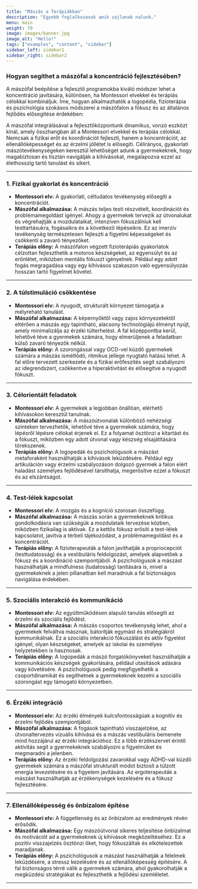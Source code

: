 ```yaml
---
title: "Mászás a Terápiákban"
description: "Egyebb foglalkozasok amik zajlanak nalunk."
menu: main
weight: 70
image: images/banner.jpg
image_alt: "Hello!"
tags: ["examples", "content", "sidebar"]
sidebar_left: sidebar1
sidebar_right: sidebar2
---
```


### Hogyan segíthet a mászófal a koncentráció fejlesztésében?  

A mászófal beépítése a fejlesztő programokba kiváló módszer lehet a koncentráció javítására, különösen, ha Montessori elvekkel és terápiás célokkal kombináljuk. Íme, hogyan alkalmazhatók a logopédia, fizioterápia és pszichológia szokásos módszerei a mászófalon a fókusz és az általános fejlődés elősegítése érdekében:  

A mászófal integrálásával a fejlesztőközpontunk dinamikus, vonzó eszközt kínál, amely összhangban áll a Montessori elvekkel és terápiás célokkal. Nemcsak a fizikai erőt és koordinációt fejleszti, hanem a koncentrációt, az ellenállóképességet és az érzelmi jóllétet is elősegíti. Célirányos, gyakorlati mászótevékenységeken keresztül lehetőséget adunk a gyermekeknek, hogy magabiztosan és tisztán navigálják a kihívásokat, megalapozva ezzel az élethosszig tartó tanulást és sikert.

---

### 1. **Fizikai gyakorlat és koncentráció**  
   - **Montessori elv:** A gyakorlati, céltudatos tevékenység elősegíti a koncentrációt.  
   - **Mászófal alkalmazása:** A mászás teljes testi részvételt, koordinációt és problémamegoldást igényel. Ahogy a gyermekek tervezik az útvonalukat és végrehajtják a mozdulataikat, intenzíven fókuszálniuk kell testtartásukra, fogásaikra és a következő lépéseikre. Ez az imerzív tevékenység természetesen fejleszti a figyelmi képességeket és csökkenti a zavaró tényezőket.  
   - **Terápiás előny:** A mászófalon végzett fizioterápiás gyakorlatok célzottan fejleszthetik a motoros készségeket, az egyensúlyt és az erőnlétet, miközben mentális fókuszt igényelnek. Például egy adott fogás megragadása vagy egy kihívásos szakaszon való egyensúlyozás hosszan tartó figyelmet követel.  

---

### 2. **A túlstimuláció csökkentése**  
   - **Montessori elv:** A nyugodt, strukturált környezet támogatja a mélyreható tanulást.  
   - **Mászófal alkalmazása:** A képernyőktől vagy zajos környezetektől eltérően a mászás egy tapintható, alacsony technológiájú élményt nyújt, amely minimalizálja az érzéki túlterhelést. A fal középpontba kerül, lehetővé téve a gyermekek számára, hogy elmerüljenek a feladatban külső zavaró tényezők nélkül.  
   - **Terápiás előny:** A szorongással vagy OCD-vel küzdő gyermekek számára a mászás ismétlődő, ritmikus jellege nyugtató hatású lehet. A fal előre tervezett szerkezete és a fizikai erőfeszítés segít szabályozni az idegrendszert, csökkentve a hiperaktivitást és elősegítve a nyugodt fókuszt.  

---

### 3. **Célorientált feladatok**  
   - **Montessori elv:** A gyermekek a legjobban önállóan, elérhető kihívásokon keresztül tanulnak.  
   - **Mászófal alkalmazása:** A mászóútvonalak különböző nehézségi szinteken tervezhetők, lehetővé téve a gyermekek számára, hogy lépésről lépésre célokat érjenek el. Ez a folyamat ösztönzi a kitartást és a fókuszt, miközben egy adott útvonal vagy készség elsajátítására törekszenek.  
   - **Terápiás előny:** A logopedák és pszichológusok a mászást metaforaként használhatják a kihívások leküzdésére. Például egy artikuláción vagy érzelmi szabályozáson dolgozó gyermek a falon elért haladást személyes fejlődésével társíthatja, megerősítve ezzel a fókuszt és az elszántságot.  

---

### 4. **Test-lélek kapcsolat**  
   - **Montessori elv:** A mozgás és a kogníció szorosan összefügg.  
   - **Mászófal alkalmazása:** A mászás során a gyermekeknek kritikus gondolkodásra van szükségük a mozdulataik tervezése közben, miközben fizikailag is aktívak. Ez a kettős fókusz erősíti a test-lélek kapcsolatot, javítva a térbeli tájékozódást, a problémamegoldást és a koncentrációt.  
   - **Terápiás előny:** A fizioterapeuták a falon javíthatják a propriocepciót (testtudatosság) és a vestibuláris feldolgozást, amelyek alapvetőek a fókusz és a koordináció szempontjából. A pszichológusok a mászást használhatják a mindfulness (tudatosság) tanítására is, mivel a gyermekeknek a jelen pillanatban kell maradniuk a fal biztonságos navigálása érdekében.  

---

### 5. **Szociális interakció és kommunikáció**  
   - **Montessori elv:** Az együttműködésen alapuló tanulás elősegíti az érzelmi és szociális fejlődést.  
   - **Mászófal alkalmazása:** A mászás csoportos tevékenység lehet, ahol a gyermekek felváltva másznak, bátorítják egymást és stratégiákról kommunikálnak. Ez a szociális interakció fókuszálást és aktív figyelést igényel, olyan készségeket, amelyek az iskolai és személyes helyzetekben is hasznosak.  
   - **Terápiás előny:** A logopedák a mászó forgatókönyveket használhatják a kommunikációs készségek gyakorlására, például utasítások adására vagy követésére. A pszichológusok pedig megfigyelhetik a csoportdinamikát és segíthetnek a gyermekeknek kezelni a szociális szorongást egy támogató környezetben.  

---

### 6. **Érzéki integráció**  
   - **Montessori elv:** Az érzéki élmények kulcsfontosságúak a kognitív és érzelmi fejlődés szempontjából.  
   - **Mászófal alkalmazása:** A fogások tapintható visszajelzése, az útvonaltervezés vizuális kihívása és a mászás vestibuláris bemenete mind hozzájárul az érzéki integrációhoz. Ez a több érzékszervet érintő aktivitás segít a gyermekeknek szabályozni a figyelmüket és megmaradni a jelenben.  
   - **Terápiás előny:** Az érzéki feldolgozási zavarokkal vagy ADHD-val küzdő gyermekek számára a mászófal strukturált módot biztosít a túlzott energia levezetésére és a figyelem javítására. Az ergoterapeuták a mászást használhatják az érzékenységek kezelésére és a fókusz fejlesztésére.  

---

### 7. **Ellenállóképesség és önbizalom építése**  
   - **Montessori elv:** A függetlenség és az önbizalom az eredmények révén erősödik.  
   - **Mászófal alkalmazása:** Egy mászóútvonal sikeres teljesítése önbizalmat és motivációt ad a gyermekeknek új kihívások megközelítéséhez. Ez a pozitív visszajelzés ösztönzi őket, hogy fókuszáltak és elkötelezettek maradjanak.  
   - **Terápiás előny:** A pszichológusok a mászást használhatják a félelmek leküzdésére, a stressz kezelésére és az ellenállóképesség építésére. A fal biztonságos térré válik a gyermekek számára, ahol gyakorolhatják a megküzdési stratégiákat és fejleszthetik a fejlődési szemléletet.  

---

